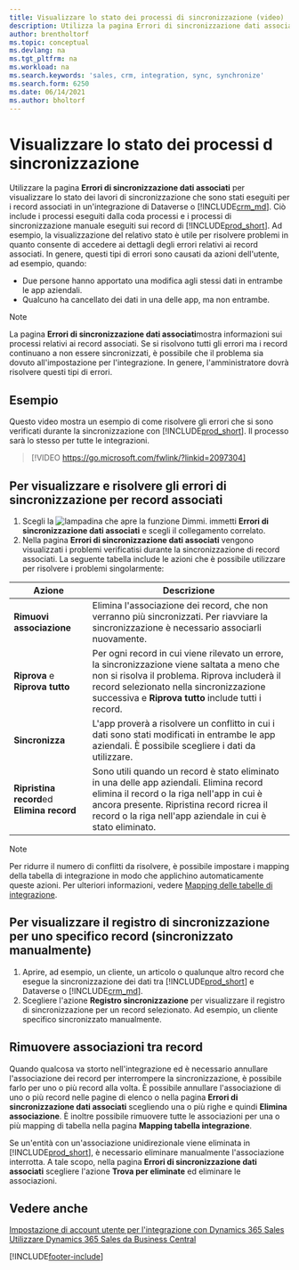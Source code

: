 ```yaml
---
title: Visualizzare lo stato dei processi di sincronizzazione (video)
description: Utilizza la pagina Errori di sincronizzazione dati associati per visualizzare lo stato dei lavori di sincronizzazione che sono stati eseguiti per i record associati in integrazioni.
author: brentholtorf
ms.topic: conceptual
ms.devlang: na
ms.tgt_pltfrm: na
ms.workload: na
ms.search.keywords: 'sales, crm, integration, sync, synchronize'
ms.search.form: 6250
ms.date: 06/14/2021
ms.author: bholtorf
---
```


# <a name="view-the-status-of-synchronization-jobs"></a><a name="view-the-status-of-synchronization-jobs"></a><a name="view-the-status-of-synchronization-jobs"></a>Visualizzare lo stato dei processi d sincronizzazione


Utilizzare la pagina **Errori di sincronizzazione dati associati** per visualizzare lo stato dei lavori di sincronizzazione che sono stati eseguiti per i record associati in un'integrazione di Dataverse o [!INCLUDE[crm_md](includes/crm_md.md)]. Ciò include i processi eseguiti dalla coda processi e i processi di sincronizzazione manuale eseguiti sui record di [!INCLUDE[prod_short](includes/prod_short.md)]. Ad esempio, la visualizzazione del relativo stato è utile per risolvere problemi in quanto consente di accedere ai dettagli degli errori relativi ai record associati. In genere, questi tipi di errori sono causati da azioni dell'utente, ad esempio, quando:  

* Due persone hanno apportato una modifica agli stessi dati in entrambe le app aziendali.
* Qualcuno ha cancellato dei dati in una delle app, ma non entrambe.

> [!Note]
> La pagina **Errori di sincronizzazione dati associati**mostra informazioni sui processi relativi ai record associati. Se si risolvono tutti gli errori ma i record continuano a non essere sincronizzati, è possibile che il problema sia dovuto all'impostazione per l'integrazione. In genere, l'amministratore dovrà risolvere questi tipi di errori.   

## <a name="example"></a><a name="example"></a><a name="example"></a>Esempio
Questo video mostra un esempio di come risolvere gli errori che si sono verificati durante la sincronizzazione con [!INCLUDE[prod_short](includes/cds_long_md.md)]. Il processo sarà lo stesso per tutte le integrazioni. 

> [!VIDEO https://go.microsoft.com/fwlink/?linkid=2097304]


## <a name="to-view-and-resolve-synchronization-errors-for-coupled-records"></a><a name="to-view-and-resolve-synchronization-errors-for-coupled-records"></a><a name="to-view-and-resolve-synchronization-errors-for-coupled-records"></a>Per visualizzare e risolvere gli errori di sincronizzazione per record associati
1. Scegli la ![lampadina che apre la funzione Dimmi.](media/ui-search/search_small.png "Dimmi cosa vuoi fare") immetti **Errori di sincronizzazione dati associati** e scegli il collegamento correlato.
2. Nella pagina **Errori di sincronizzazione dati associati** vengono visualizzati i problemi verificatisi durante la sincronizzazione di record associati. La seguente tabella include le azioni che è possibile utilizzare per risolvere i problemi singolarmente:

|Azione|Descrizione|
|----|----|
|**Rimuovi associazione**|Elimina l'associazione dei record, che non verranno più sincronizzati. Per riavviare la sincronizzazione è necessario associarli nuovamente. |
|**Riprova** e **Riprova tutto**|Per ogni record in cui viene rilevato un errore, la sincronizzazione viene saltata a meno che non si risolva il problema. Riprova includerà il record selezionato nella sincronizzazione successiva e **Riprova tutto** include tutti i record.|
|**Sincronizza**|L'app proverà a risolvere un conflitto in cui i dati sono stati modificati in entrambe le app aziendali. È possibile scegliere i dati da utilizzare.|
|**Ripristina record**ed **Elimina record**|Sono utili quando un record è stato eliminato in una delle app aziendali. Elimina record elimina il record o la riga nell'app in cui è ancora presente. Ripristina record ricrea il record o la riga nell'app aziendale in cui è stato eliminato.|

> [!NOTE]
> Per ridurre il numero di conflitti da risolvere, è possibile impostare i mapping della tabella di integrazione in modo che applichino automaticamente queste azioni. Per ulteriori informazioni, vedere [Mapping delle tabelle di integrazione](admin-how-to-modify-table-mappings-for-synchronization.md#mapping-integration-tables).

## <a name="to-view-the-synchronization-log-for-a-specific-manually-synchronized-record"></a><a name="to-view-the-synchronization-log-for-a-specific-manually-synchronized-record"></a><a name="to-view-the-synchronization-log-for-a-specific-manually-synchronized-record"></a>Per visualizzare il registro di sincronizzazione per uno specifico record (sincronizzato manualmente)
1. Aprire, ad esempio, un cliente, un articolo o qualunque altro record che esegue la sincronizzazione dei dati tra [!INCLUDE[prod_short](includes/prod_short.md)] e Dataverse o [!INCLUDE[crm_md](includes/crm_md.md)].
2. Scegliere l'azione **Registro sincronizzazione** per visualizzare il registro di sincronizzazione per un record selezionato. Ad esempio, un cliente specifico sincronizzato manualmente.

## <a name="remove-couplings-between-records"></a><a name="remove-couplings-between-records"></a><a name="remove-couplings-between-records"></a>Rimuovere associazioni tra record
Quando qualcosa va storto nell'integrazione ed è necessario annullare l'associazione dei record per interrompere la sincronizzazione, è possibile farlo per uno o più record alla volta. È possibile annullare l'associazione di uno o più record nelle pagine di elenco o nella pagina **Errori di sincronizzazione dati associati** scegliendo una o più righe e quindi **Elimina associazione**. È inoltre possibile rimuovere tutte le associazioni per una o più mapping di tabella nella pagina **Mapping tabella integrazione**. 

Se un'entità con un'associazione unidirezionale viene eliminata in [!INCLUDE[prod_short](includes/prod_short.md)], è necessario eliminare manualmente l'associazione interrotta. A tale scopo, nella pagina **Errori di sincronizzazione dati associati** scegliere l'azione **Trova per eliminate** ed eliminare le associazioni.

## <a name="see-also"></a><a name="see-also"></a><a name="see-also"></a>Vedere anche
[Impostazione di account utente per l'integrazione con Dynamics 365 Sales](admin-setting-up-integration-with-dynamics-sales.md)  
[Utilizzare Dynamics 365 Sales da Business Central](marketing-integrate-dynamicscrm.md)


[!INCLUDE[footer-include](includes/footer-banner.md)]
